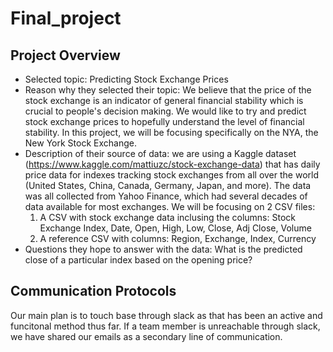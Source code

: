 # Final_project

## Project Overview
- Selected topic: Predicting Stock Exchange Prices
- Reason why they selected their topic: We believe that the price of the stock exchange is an indicator of general financial stability which is crucial to people's decision making. We would like to try and predict stock exchange prices to hopefully understand the level of financial stability. In this project, we will be focusing specifically on the NYA, the New York Stock Exchange.
- Description of their source of data: we are using a Kaggle dataset (https://www.kaggle.com/mattiuzc/stock-exchange-data) that has daily price data for indexes tracking stock exchanges from all over the world (United States, China, Canada, Germany, Japan, and more). The data was all collected from Yahoo Finance, which had several decades of data available for most exchanges. We will be focusing on 2 CSV files:
    1. A CSV with stock exchange data inclusing the columns: Stock Exchange Index, Date, Open, High, Low, Close, Adj Close, Volume
    2. A reference CSV with columns: Region, Exchange, Index, Currency
- Questions they hope to answer with the data: What is the predicted close of a particular index based on the opening price?

## Communication Protocols
Our main plan is to touch base through slack as that has been an active and funcitonal method thus far. If a team member is unreachable through slack, we have shared our emails as a secondary line of communication.